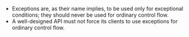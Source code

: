 * Exceptions are, as their name implies, to be used only for exceptional conditions; they should never be used for ordinary control flow.
* A well-designed API must not force its clients to use exceptions for ordinary control flow.
